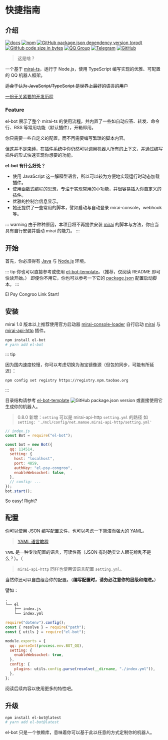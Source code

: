 # 快捷指南

## 介绍

[![docs](https://github.com/ElpsyCN/el-bot-docs/workflows/docs/badge.svg)](https://docs.bot.elpsy.cn/)
[![npm](https://img.shields.io/npm/v/el-bot?logo=npm)](https://www.npmjs.com/package/el-bot)
[![GitHub package.json dependency version (prod)](https://img.shields.io/github/package-json/dependency-version/YunYouJun/el-bot/mirai-ts?logo=typescript)](https://github.com/YunYouJun/mirai-ts)
[![GitHub code size in bytes](https://img.shields.io/github/languages/code-size/ElpsyCN/el-bot)](https://github.com/ElpsyCN/el-bot)
[![QQ Group](https://img.shields.io/badge/QQ%20Group-707408530-12B7F5?logo=tencent-qq)](https://shang.qq.com/wpa/qunwpa?idkey=5b0eef3e3256ce23981f3b0aa2457175c66ca9194efd266fd0e9a7dbe43ed653)
[![Telegram](https://img.shields.io/badge/Telegram-elpsy__cn-blue?logo=telegram)](https://t.me/elpsy_cn)
[![GitHub](https://img.shields.io/github/license/YunYouJun/el-bot)](https://github.com/YunYouJun/el-bot/blob/master/LICENSE)

> 这是啥？

一个基于 [mirai-ts](https://github.com/YunYouJun/mirai-ts)，运行于 Node.js，使用 TypeScript 编写实现的优雅、可配置的 QQ 机器人框架。

~~适合于认为 JavaScript/TypeScript 是世界上最好的语言的用户~~

[一份无关紧要的开发历程](https://www.yunyoujun.cn/note/make-el-bot/)

### Feature

el-bot 展示了整个 mirai-ts 的使用流程，并内置了一些如自动应答、转发、命令行、RSS 等常用功能（默认插件），开箱即用。

你只需要一些自定义的配置，而不再需要编写繁琐的脚本内容。

但这并不是束缚，在插件系统中你仍然可以调用机器人所有的上下文，并通过编写插件的形式快速实现你想要的功能。

**el-bot 有什么好处？**

- 使用 JavaScript 这一解释型语言，所以可以较为方便地实现运行时动态加载插件。
- 使用函数式编程的思想，专注于实现常用的小功能，并很容易插入你自定义的插件。
- 优雅的控制台信息显示。
- 她还提供了一些常用的脚本，譬如启动与自动登录 mirai-console，webhook 等。

::: warning
由于种种原因，本项目将不再提供安装 [mirai](https://github.com/mamoe/mirai) 的脚本与方法，你应当具有自行安装并启动 mirai 的能力。
:::

## 开始

首先，你必须得有 [Java](https://www.java.com/zh_CN/) 与 [Node.js](https://nodejs.org/zh-cn/download/) 环境。

::: tip
你也可以直接参考或使用 [el-bot-template](https://github.com/ElpsyCN/el-bot-template)。（推荐，仅阅读 README 即可快读开始。）
即便你不用它，你也可以参考一下它的 [package.json](https://github.com/ElpsyCN/el-bot-template/blob/master/package.json) 配置启动脚本。
:::

<chat-panel title="聊天记录">
  <chat-message :id="910426929" nickname="云游君" >El Psy Congroo</chat-message>
  <chat-message :id="712727945" nickname="小云" >Link Start!</chat-message>
</chat-panel>

## 安装

mirai 1.0 版本以上推荐使用官方启动器 [mirai-console-loader](https://github.com/iTXTech/mirai-console-loader) 自行启动 [mirai](https://github.com/mamoe/mirai) 与 [mirai-api-http](https://github.com/mamoe/mirai-api-http) 插件。

```sh
npm install el-bot
# yarn add el-bot
```

::: tip

因为国内速度较慢，你可以考虑切换为淘宝镜像源（但包的同步，可能有所延迟）：

```sh
npm config set registry https://registry.npm.taobao.org
```

:::

目录结构请参考 [el-bot-template](https://github.com/ElpsyCN/el-bot-template) ![GitHub package.json version](https://img.shields.io/github/package-json/v/elpsycn/el-bot-template) 或直接使用它生成你的机器人。

> 0.8.0 新增：`setting` 可以是 mirai-api-http `setting.yml` 的路径
> 如 `setting: './mcl/config/net.mamoe.mirai-api-http/setting.yml'`

```js
// index.js
const Bot = require("el-bot");

const bot = new Bot({
  qq: 114514,
  setting: {
    host: "localhost",
    port: 4859,
    authKey: "el-psy-congroo",
    enableWebsocket: false,
  },
  // config: ...
});
bot.start();
```

So easy! Right?

## 配置

你可以使用 JSON 编写配置文件，也可以考虑一下简洁而强大的 [YAML](https://baike.baidu.com/item/YAML/1067697)。

> [YAML 语言教程](https://www.ruanyifeng.com/blog/2016/07/yaml.html)

`YAML` 是一种专攻配置的语言，可读性高（JSON 有时确实让人眼花缭乱不是么？）。（

> `mirai-api-http` 同样也使用该语言配置 `setting.yml`。

当然你还可以自由组合你的配置。（**编写配置时，请务必注意你的层级和缩进。**）

譬如：

```txt
.
└── el
    ├── index.js
    └── index.yml
```

```js
require("dotenv").config();
const { resolve } = require("path");
const { utils } = require("el-bot");

module.exports = {
  qq: parseInt(process.env.BOT_QQ),
  setting: {
    enableWebsocket: true,
  },
  config: {
    plugins: utils.config.parse(resolve(__dirname, "./index.yml")),
  },
};
```

阅读后续内容以使用更多的特性吧。

## 升级

```sh
npm install el-bot@latest
# yarn add el-bot@latest
```

el-bot 只是一个依赖库，意味着你可以基于此以任意的方式定制你的机器人。
